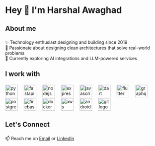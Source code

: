 <h1 align="left">Hey 👋 I'm Harshal Awaghad</h1>

###

<h2 align="left">About me</h2>

###

<p align="left">
✨ Technology enthusiast designing and building since 2019<br>
🚀 Passionate about designing clean architectures that solve real-world problems<br>
🧠 Currently exploring AI integrations and LLM-powered services
</p>

###

<h2 align="left">I work with</h2>

###

<div align="left">
  <img src="https://cdn.jsdelivr.net/gh/devicons/devicon/icons/python/python-original.svg" style="height:40px; width:auto;" alt="python logo" />
  <img width="12" />
  <img src="https://cdn.jsdelivr.net/gh/devicons/devicon/icons/fastapi/fastapi-original.svg" style="height:40px; width:auto;" alt="fastapi logo" />
  <img width="12" />
  <img src="https://cdn.jsdelivr.net/gh/devicons/devicon/icons/nodejs/nodejs-original.svg" style="height:40px; width:auto;" alt="nodejs logo" />
  <img width="12" />
  <img src="https://cdn.jsdelivr.net/gh/devicons/devicon/icons/express/express-original.svg" style="height:40px; width:auto;" alt="express logo" />
  <img width="12" />
  <img src="https://cdn.jsdelivr.net/gh/devicons/devicon/icons/javascript/javascript-original.svg" style="height:40px; width:auto;" alt="javascript logo" />
  <img width="12" />
  <img src="https://cdn.jsdelivr.net/gh/devicons/devicon/icons/dart/dart-original.svg" style="height:40px; width:auto;" alt="dart logo" />
  <img width="12" />
  <img src="https://cdn.jsdelivr.net/gh/devicons/devicon/icons/flutter/flutter-original.svg" style="height:40px; width:auto;" alt="flutter logo" />
  <img width="12" />
  <img src="https://cdn.jsdelivr.net/gh/devicons/devicon/icons/graphql/graphql-plain.svg" style="height:40px; width:auto;" alt="graphql logo" />
  <img width="12" />
  <img src="https://cdn.jsdelivr.net/gh/devicons/devicon/icons/postgresql/postgresql-original.svg" style="height:40px; width:auto;" alt="postgresql logo" />
  <img width="12" />
  <img src="https://cdn.jsdelivr.net/gh/devicons/devicon/icons/firebase/firebase-plain.svg" style="height:40px; width:auto;" alt="firebase logo" />
  <img width="12" />
  <img src="https://cdn.jsdelivr.net/gh/devicons/devicon/icons/docker/docker-original.svg" style="height:40px; width:auto;" alt="docker logo" />
  <img width="12" />
  <img src="https://cdn.jsdelivr.net/gh/devicons/devicon/icons/amazonwebservices/amazonwebservices-line-wordmark.svg" style="height:40px; width:auto;" alt="aws logo" />
  <img width="12" />
  <img src="https://cdn.jsdelivr.net/gh/devicons/devicon/icons/androidstudio/androidstudio-original.svg" style="height:40px; width:auto;" alt="androidstudio logo" />
  <img width="12" />
  <img src="https://cdn.jsdelivr.net/gh/devicons/devicon/icons/git/git-original.svg" style="height:40px; width:auto;" alt="git logo" />
</div>

###

<h2 align="left">Let's Connect</h2>

###

<p align="left">
📫 Reach me on <a href="mailto:harshalawaghad98@gmail.com">Email</a> or <a href="https://www.linkedin.com/in/harshal-awaghad">LinkedIn</a>
</p>
